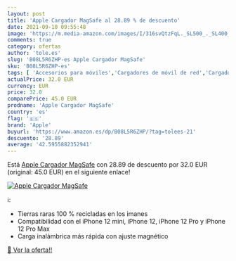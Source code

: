 ```yaml
---
layout: post
title: 'Apple Cargador MagSafe al 28.89 % de descuento'
date: 2021-09-10 09:55:48
image: 'https://m.media-amazon.com/images/I/316svQtzFqL._SL500_._SL400_.jpg'
comments: true
category: ofertas
author: 'tole.es'
slug: 'B08L5R6ZHP-es Apple Cargador MagSafe'
sku: 'B08L5R6ZHP-es'
tags: [ 'Accesorios para móviles','Cargadores de móvil de red','Cargadores para móviles','Comunicación móvil y accesorios','Electrónica','apple', ]
actualPrice: 32.0 EUR
currency: EUR
price: 32.0
comparePrice: 45.0 EUR
prodname: 'Apple Cargador MagSafe'
country: 'es'
flag: '🇪🇸'
brand: 'Apple'
buyurl: 'https://www.amazon.es/dp/B08L5R6ZHP/?tag=tolees-21'
descuento: '28.89'
average: '42.5955882352941'
---
```


Está [Apple Cargador MagSafe](https://www.amazon.es/dp/B08L5R6ZHP/?tag=tolees-21) con 28.89 de descuento por 32.0 EUR (original: 45.0 EUR) en el siguiente enlace!

[![Apple Cargador MagSafe](https://m.media-amazon.com/images/I/316svQtzFqL._SL500_._SL400_.jpg)](https://www.amazon.es/dp/B08L5R6ZHP/?tag=tolees-21)

ℹ️:

- Tierras raras 100 % recicladas en los imanes
- Compatibilidad con el iPhone 12 mini, iPhone 12, iPhone 12 Pro y iPhone 12 Pro Max
- Carga inalámbrica más rápida con ajuste magnético

[🛒 Ver la oferta!!](https://www.amazon.es/dp/B08L5R6ZHP/?tag=tolees-21)
